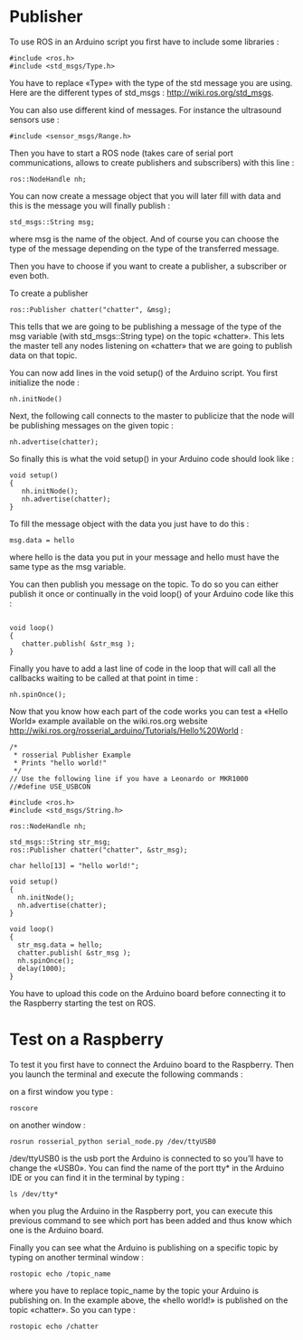 # Publisher #

To use ROS in an Arduino script you first have to include some libraries :

```
#include <ros.h>
#include <std_msgs/Type.h>
```

You have to replace «Type» with the type of the std message you are using. Here are the different types of std_msgs : <http://wiki.ros.org/std_msgs>.

You can also use different kind of messages. For instance the ultrasound sensors use :
```
#include <sensor_msgs/Range.h>
```

Then you have to start a ROS node (takes care of serial port communications, allows to create publishers and subscribers) with this line :
```
ros::NodeHandle nh;
```

You can now create a message object that you will later fill with data and this is the message you will finally publish :
```
std_msgs::String msg;
```

where msg is the name of the object. And of course you can choose the type of the message depending on the type of the transferred message.


Then you have to choose if you want to create a publisher, a subscriber or even both.

To create a publisher
```
ros::Publisher chatter("chatter", &msg);
```

This tells that we are going to be publishing a message of the type of the msg variable (with std_msgs::String type) on the topic «chatter». This lets the master tell any nodes listening on «chatter» that we are going to publish data on that topic.

You can now add lines in the void setup() of the Arduino script. You first initialize the node :
```
nh.initNode()
```
Next, the following call connects to the master to publicize that the node will be publishing messages on the given topic :
```
nh.advertise(chatter);
```

So finally this is what the void setup() in your Arduino code should look like :
```
void setup()
{
   nh.initNode();
   nh.advertise(chatter);
}
```
To fill the message object with the data you just have to do this :
```
msg.data = hello
```
where hello is the data you put in your message and hello must have the same type as the msg variable.

You can then publish you message on the topic. To do so you can either publish it once or continually in the void loop() of your Arduino code like this :
```

void loop()
{
   chatter.publish( &str_msg );
}
```

Finally you have to add a last line of code in the loop that will call all the callbacks waiting to be called at that point in time :
```
nh.spinOnce();
```

Now that you know how each part of the code works you can test a «Hello World» example available on the wiki.ros.org website <http://wiki.ros.org/rosserial_arduino/Tutorials/Hello%20World> :
```
/*
 * rosserial Publisher Example
 * Prints "hello world!"
 */
// Use the following line if you have a Leonardo or MKR1000 
//#define USE_USBCON 

#include <ros.h>
#include <std_msgs/String.h>

ros::NodeHandle nh;

std_msgs::String str_msg;
ros::Publisher chatter("chatter", &str_msg);

char hello[13] = "hello world!";

void setup()
{
  nh.initNode();
  nh.advertise(chatter);
}

void loop()
{
  str_msg.data = hello;
  chatter.publish( &str_msg );
  nh.spinOnce();
  delay(1000);
}
```
You have to upload this code on the Arduino board before connecting it to the Raspberry starting the test on ROS.


# Test on a Raspberry #

To test it you first have to connect the Arduino board to the Raspberry. Then you launch the terminal and execute the following commands : 

on a first window you type : 
```
roscore
```

on another window : 
```
rosrun rosserial_python serial_node.py /dev/ttyUSB0 
```
/dev/ttyUSB0 is the usb port the Arduino is connected to so you’ll have to change the «USB0». You can find the name of the port tty* in the Arduino IDE or you can find it in the terminal by typing :
```
ls /dev/tty*
```
when you plug the Arduino in the Raspberry port, you can execute this previous command to see which port has been added and thus know which one is the Arduino board.

Finally you can see what the Arduino is publishing on a specific topic by typing on another terminal window :
```
rostopic echo /topic_name
```

where you have to replace topic_name by the topic your Arduino is publishing on. In the example above, the «hello world!» is published on the topic «chatter». So you can type :
```
rostopic echo /chatter
```
